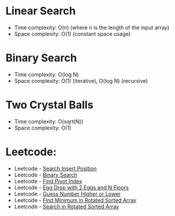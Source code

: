 # Linear Search
- Time complexity: O(n) (where n is the length of the input array)
- Space complexity: O(1) (constant space usage)

# Binary Search
- Time complexity: O(log N)
- Space complexity: O(1) (iterative), O(log N) (recursive)

# Two Crystal Balls
- Time complexity: O(sqrt(N))
- Space complexity: O(1)

# Leetcode:
- Leetcode - [Search Insert Position](https://leetcode.com/problems/search-insert-position/description/)
- Leetcode - [Binary Search](https://leetcode.com/problems/binary-search/)
- Leetcode - [Find Pivot Index](https://leetcode.com/problems/find-pivot-index/description/)
- Leetcode - [Egg Drop with 2 Eggs and N Floors](https://leetcode.com/problems/egg-drop-with-2-eggs-and-n-floors/description/)
- Leetcode - [Guess Number Higher or Lower](https://leetcode.com/problems/guess-number-higher-or-lower/description/)
- Leetcode - [Find Minimum in Rotated Sorted Array](https://leetcode.com/problems/find-minimum-in-rotated-sorted-array/description/)
- Leetcode - [Search in Rotated Sorted Array](https://leetcode.com/problems/search-in-rotated-sorted-array/description/
)